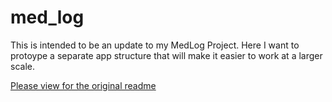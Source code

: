 # med_log

This is intended to be an update to my MedLog Project. Here I want to protoype a separate app structure that will make it easier to work at a larger scale. 

<a href="https://github.com/KashimaKC/MedLog/blob/master/README.md">Please view for the original readme </a>
